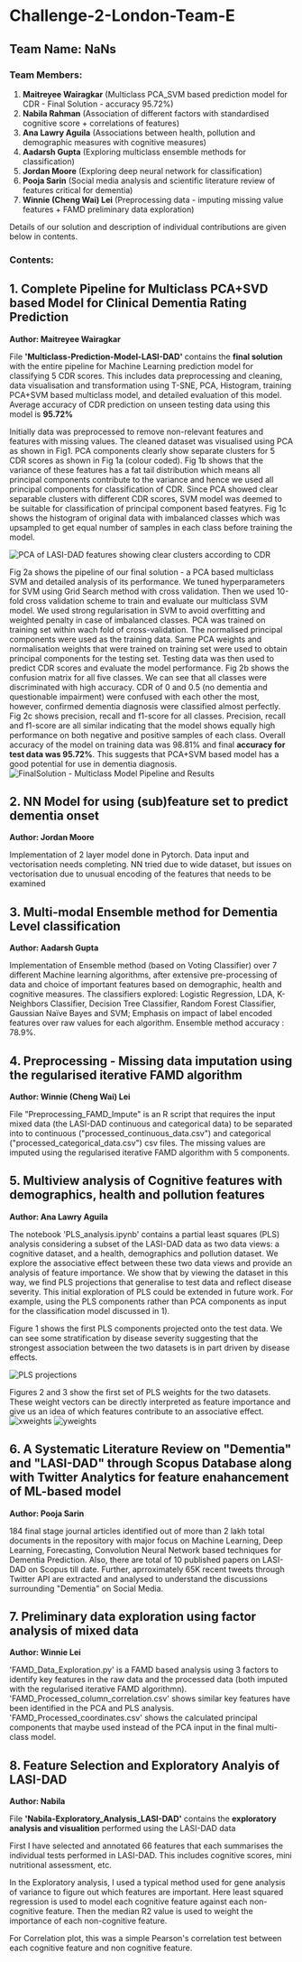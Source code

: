 # Challenge-2-London-Team-E

## Team Name: NaNs

### Team Members:
1. **Maitreyee Wairagkar** (Multiclass PCA_SVM based prediction model for CDR - Final Solution - accuracy 95.72%)
2. **Nabila Rahman** (Association of different factors with standardised cognitive score + correlations of features)
3. **Ana Lawry Aguila** (Associations between health, pollution and demographic measures with cognitive measures)
4. **Aadarsh Gupta** (Exploring multiclass ensemble methods for classification)
5. **Jordan Moore** (Exploring deep neural network for classification)
6. **Pooja Sarin** (Social media analysis and scientific literature review of features critical for dementia)
7. **Winnie (Cheng Wai) Lei** (Preprocessing data - imputing missing value features + FAMD preliminary data exploration)

Details of our solution and description of individual contributions are given below in contents.

### Contents:

## 1. Complete Pipeline for Multiclass PCA+SVD based Model for Clinical Dementia Rating Prediction
 
**Author: Maitreyee Wairagkar**

File **'Multiclass-Prediction-Model-LASI-DAD'** contains the **final solution** with the entire pipeline for Machine Learning prediction model for classifying 5 CDR scores. This includes data preprocessing and cleaning, data visualisation and transformation using T-SNE, PCA, Histogram, training PCA+SVM based multiclass model, and detailed evaluation of this model. Average accuracy of CDR prediction on unseen testing data using this model is **95.72%**

Initially data was preprocessed to remove non-relevant features and features with missing values. The cleaned dataset was visualised using PCA as shown in Fig1. PCA components clearly show separate clusters for 5 CDR scores as shown in Fig 1a (colour coded). Fig 1b shows that the variance of these features has a fat tail distribution which means all principal components contribute to the variance and hence we used all principal components for classification of CDR. Since PCA showed clear separable clusters with different CDR scores, SVM model was deemed to be suitable for classification of principal component based featyres. Fig 1c shows the histogram of original data with imbalanced classes which was upsampled to get equal number of samples in each class before training the model. 

![PCA of LASI-DAD features showing clear clusters according to CDR](https://github.com/DEMON-NEUROHACK/Challenge-2-London-Team-E/blob/main/PCA.png)

Fig 2a shows the pipeline of our final solution - a PCA based multiclass SVM and detailed analysis of its performance. We tuned hyperparameters for SVM using Grid Search method with cross validation. Then we used 10-fold cross validation scheme to train and evaluate our multiclass SVM model. We used strong regularisation in SVM to avoid overfitting and weighted penalty in case of imbalanced classes. PCA was trained on training set within wach fold of cross-validation. The normalised principal components were used as the training data. Same PCA weights and normalisation weights that were trained on training set were used to obtain principal components for the testing set. Testing data was then used to predict CDR scores and evaluate the model performance. Fig 2b shows the confusion matrix for all five classes. We can see that all classes were discriminated with high accuracy. CDR of 0 and 0.5 (no dementia and questionable impairment) were confused with each other the most, however, confirmed dementia diagnosis were classified almost perfectly. Fig 2c shows precision, recall and f1-score for all classes. Precision, recall and f1-score are all similar indicating that the model shows equally high performance on both negative and positive samples of each class. Overall accuracy of the model on training data was 98.81% and final **accuracy for test data was 95.72%**. This suggests that PCA+SVM based model has a good potential for use in dementia diagnosis.       
![FinalSolution - Multiclass Model Pipeline and Results ](https://github.com/DEMON-NEUROHACK/Challenge-2-London-Team-E/blob/main/FinalSolution-Multiclass_ModelSVM.png)

## 2. NN Model for using (sub)feature set to predict dementia onset

**Author: Jordan Moore**

Implementation of 2 layer model done in Pytorch. Data input and vectorisation needs completing. NN tried due to wide dataset, but issues on vectorisation due to unusual encoding of the features that needs to be examined


## 3. Multi-modal Ensemble method for Dementia Level classification

**Author: Aadarsh Gupta**

Implementation of Ensemble method (based on Voting Classifier) over 7 different Machine learning algorithms, after extensive pre-processing of data and choice of important features based on demographic, health and cognitive measures. The classifiers explored: Logistic Regression, LDA, K-Neighbors Classifier, Decision Tree Classifier, Random Forest Classifier, Gaussian Naïve Bayes and SVM; Emphasis on impact of label encoded features over raw values for each algorithm. Ensemble method accuracy : 78.9%.

## 4. Preprocessing - Missing data imputation using the regularised iterative FAMD algorithm

**Author: Winnie (Cheng Wai) Lei**

File "Preprocessing_FAMD_Impute" is an R script that requires the input mixed data (the LASI-DAD continuous and categorical data) to be separated into to continuous ("processed_continuous_data.csv") and categorical ("processed_categorical_data.csv") csv files. The missing values are imputed using the regularised iterative FAMD algorithm with 5 components. 

## 5. Multiview analysis of Cognitive features with demographics, health and pollution features

**Author: Ana Lawry Aguila**

The notebook 'PLS_analysis.ipynb' contains a partial least squares (PLS) analysis considering a subset of the LASI-DAD data as two data views: a cognitive dataset, and a health, demographics and pollution dataset. We explore the associative effect between these two data views and provide an analysis of feature importance. We show that by viewing the dataset in this way, we find PLS projections that generalise to test data and reflect disease severity. This initial exploration of PLS could be extended in future work. For example, using the PLS components rather than PCA components as input for the classification model discussed in 1). 

Figure 1 shows the first PLS components projected onto the test data. We can see some stratification by disease severity suggesting that the strongest association between the two datasets is in part driven by disease effects.

![PLS projections](https://github.com/DEMON-NEUROHACK/Challenge-2-London-Team-E/blob/main/PLS_projections.png)

Figures 2 and 3 show the first set of PLS weights for the two datasets. These weight vectors can be directly interpreted as feature importance and give us an idea of which features contribute to an associative effect.
![xweights](https://github.com/DEMON-NEUROHACK/Challenge-2-London-Team-E/blob/main/xweights.png)
![yweights](https://github.com/DEMON-NEUROHACK/Challenge-2-London-Team-E/blob/main/yweights.png)

## 6. A Systematic Literature Review on "Dementia" and "LASI-DAD" through Scopus Database along with Twitter Analytics for feature enahancement of ML-based model

**Author: Pooja Sarin**

184 final stage journal articles identified out of more than 2 lakh total documents in the repository with major focus on Machine Learning, Deep Learning, Forecasting, Convolution Neural Network based techniques for Dementia Prediction. Also, there are total of 10 published papers on LASI-DAD on Scopus till date. Further, aprroximately 65K recent tweets through Twitter API are extracted and analysed to understand the discussions surrounding "Dementia" on Social Media. 


## 7. Preliminary data exploration using factor analysis of mixed data

**Author: Winnie Lei**

'FAMD_Data_Exploration.py' is a FAMD based analysis using 3 factors to identify key features in the raw data and the processed data (both imputed with the regularised iterative FAMD algorithmn). 'FAMD_Processed_column_correlation.csv' shows similar key features have been identified in the PCA and PLS analysis. 'FAMD_Processed_coordinates.csv' shows the calculated principal components that maybe used instead of the PCA input in the final multi-class model.

## 8. Feature Selection and Exploratory Analyis of LASI-DAD
 
**Author: Nabila**

File **'Nabila-Exploratory_Analysis_LASI-DAD'** contains the **exploratory analysis and visualition** performed using the LASI-DAD data

First I have selected and annotated 66 features that each summarises the individual tests performed in LASI-DAD. This includes cognitive scores, mini nutritional assessment, etc.

In the Exploratory analysis, I used a typical method used for gene analysis of variance to figure out which features are important. Here least squared regression is used to model each cognitive feature against each non-cognitive feature. Then the median R2 value is used to weight the importance of each non-cognitive feature.

For Correlation plot, this was a simple Pearson's correlation test between each cognitive feature and non cognitive feature.
